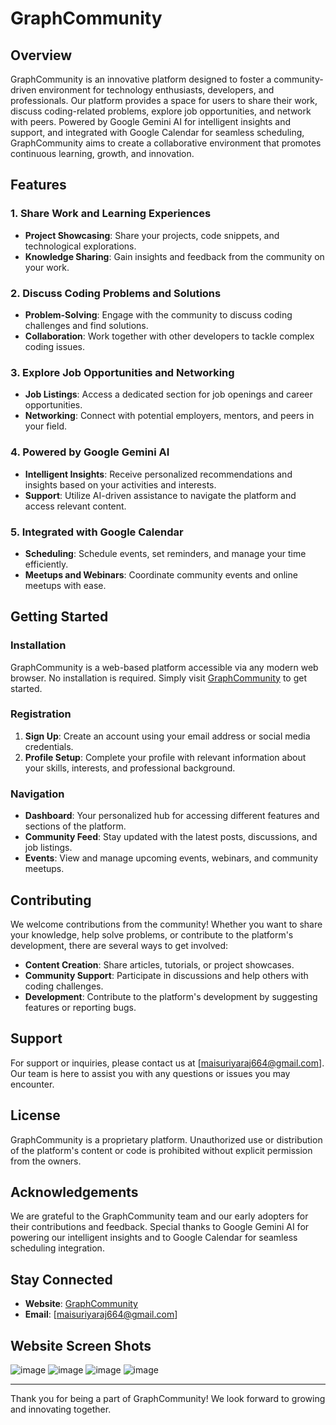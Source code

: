 # GraphCommunity

## Overview

GraphCommunity is an innovative platform designed to foster a community-driven environment for technology enthusiasts, developers, and professionals. Our platform provides a space for users to share their work, discuss coding-related problems, explore job opportunities, and network with peers. Powered by Google Gemini AI for intelligent insights and support, and integrated with Google Calendar for seamless scheduling, GraphCommunity aims to create a collaborative environment that promotes continuous learning, growth, and innovation.

## Features

### 1. Share Work and Learning Experiences
- **Project Showcasing**: Share your projects, code snippets, and technological explorations.
- **Knowledge Sharing**: Gain insights and feedback from the community on your work.

### 2. Discuss Coding Problems and Solutions
- **Problem-Solving**: Engage with the community to discuss coding challenges and find solutions.
- **Collaboration**: Work together with other developers to tackle complex coding issues.

### 3. Explore Job Opportunities and Networking
- **Job Listings**: Access a dedicated section for job openings and career opportunities.
- **Networking**: Connect with potential employers, mentors, and peers in your field.

### 4. Powered by Google Gemini AI
- **Intelligent Insights**: Receive personalized recommendations and insights based on your activities and interests.
- **Support**: Utilize AI-driven assistance to navigate the platform and access relevant content.

### 5. Integrated with Google Calendar
- **Scheduling**: Schedule events, set reminders, and manage your time efficiently.
- **Meetups and Webinars**: Coordinate community events and online meetups with ease.

## Getting Started

### Installation

GraphCommunity is a web-based platform accessible via any modern web browser. No installation is required. Simply visit [GraphCommunity](https://graphcommunity24.onrender.com/) to get started.

### Registration

1. **Sign Up**: Create an account using your email address or social media credentials.
2. **Profile Setup**: Complete your profile with relevant information about your skills, interests, and professional background.

### Navigation

- **Dashboard**: Your personalized hub for accessing different features and sections of the platform.
- **Community Feed**: Stay updated with the latest posts, discussions, and job listings.
- **Events**: View and manage upcoming events, webinars, and community meetups.

## Contributing

We welcome contributions from the community! Whether you want to share your knowledge, help solve problems, or contribute to the platform's development, there are several ways to get involved:

- **Content Creation**: Share articles, tutorials, or project showcases.
- **Community Support**: Participate in discussions and help others with coding challenges.
- **Development**: Contribute to the platform's development by suggesting features or reporting bugs.

## Support

For support or inquiries, please contact us at [maisuriyaraj664@gmail.com]. Our team is here to assist you with any questions or issues you may encounter.

## License

GraphCommunity is a proprietary platform. Unauthorized use or distribution of the platform's content or code is prohibited without explicit permission from the owners.

## Acknowledgements

We are grateful to the GraphCommunity team and our early adopters for their contributions and feedback. Special thanks to Google Gemini AI for powering our intelligent insights and to Google Calendar for seamless scheduling integration.

## Stay Connected

- **Website**: [GraphCommunity](https://graphcommunity24.onrender.com/)
- **Email**: [maisuriyaraj664@gmail.com]

## Website Screen Shots
![image](https://github.com/user-attachments/assets/be65c15e-95f4-4e07-b289-9817555a217d)
![image](https://github.com/user-attachments/assets/ed85600f-6558-4bf1-85aa-bd8b2b6f5779)
![image](https://github.com/user-attachments/assets/5d4d95ff-15e6-4c8b-be89-664a516115a5)
![image](https://github.com/user-attachments/assets/bfdbab03-ee0c-4afb-863c-1aabae984b4b)





---

Thank you for being a part of GraphCommunity! We look forward to growing and innovating together.
